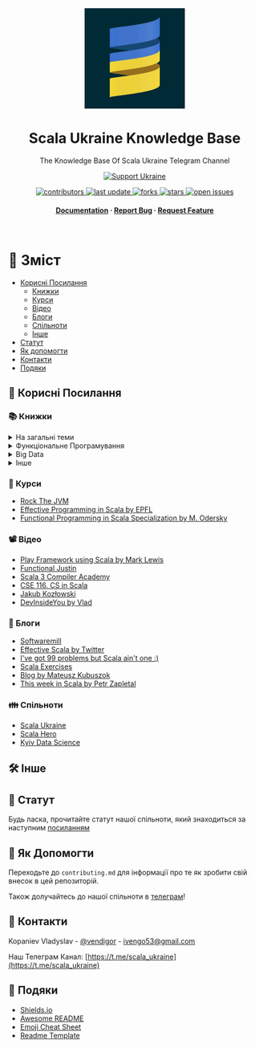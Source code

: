 <div align="center">

  <img src="assets/img/logo.jpeg" alt="logo" width="200" height="auto" />
  <h1>Scala Ukraine Knowledge Base</h1>
  
  <p>
    The Knowledge Base Of Scala Ukraine Telegram Channel 
  </p>

  
<!-- Badges -->
[![Support Ukraine](https://img.shields.io/static/v1?label=United24&message=Support%20Ukraine&color=lightgrey&link=https%3A%2F%2Fu24.gov.ua&logo=data%3Aimage%2Fpng%3Bbase64%2CiVBORw0KGgoAAAANSUhEUgAAASwAAADICAYAAABS39xVAAAAAXNSR0IArs4c6QAAAARnQU1BAACxjwv8YQUAAAAJcEhZcwAADsMAAA7DAcdvqGQAAANKSURBVHhe7dZBThRhFEbRnx1IgvtFiIoxbgemOHLAhAoJ1QyaBahroKxqE%2BMS6iZncPKSbwE3b4yr6W58en4Z148zwC5tjbqabrdgvZ59PS5nn2eAfVobtbbquAXrcBquJ4B9Wht1%2BrQEC9g9wQIyBAvIECwgQ7CADMECMgQLyBAsIEOwgAzBAjIEC8gQLCBDsIAMwQIyBAvIECwgQ7CADMECMgQLyBAsIEOwgAzBAjIEC8gQLCBDsIAMwQIyBAvIECwgQ7CADMECMgQLyBAsIEOwgAzBAjIEC8gQLCBDsIAMwQIyBAvIECwgQ7CADMECMgQLyBAsIEOwgAzBAjIEC8gQLCBDsIAMwQIyBAvIECwgQ7CADMECMgQLyBAsIEOwgAzBAjIEC8gQLCBDsIAMwQIyBAvIECwgQ7CADMECMgQLyBAsIEOwgAzBAjIEC8gQLCBDsIAMwQIyBAvIECwgQ7CADMECMgQLyBAsIEOwgAzBAjIEC8gQLCBDsIAMwQIyBAvIECwgQ7CADMECMgQLyBAsIEOwgAzBAjIEC8j4F6zL%2BTA%2BHpfxYR0A9mhr1OXzPC5u7g%2Fvv%2F1YLr58B9ilU6Nu7ufx6%2BH88Hs6X9YLsEtbo34%2BvJvH29M4LC9jWZ4Admpt1NqqNVjTGqz5bFkmgJ1aG%2FX2KFhAgWABGYIFZAgWkCFYQIZgARmCBWQIFpAhWECGYAEZggVkCBaQIVhAhmABGYIFZAgWkCFYQIZgARmCBWQIFpAhWECGYAEZggVkCBaQIVhAhmABGYIFZAgWkCFYQIZgARmCBWQIFpAhWECGYAEZggVkCBaQIVhAhmABGYIFZAgWkCFYQIZgARmCBWQIFpAhWECGYAEZggVkCBaQIVhAhmABGYIFZAgWkCFYQIZgARmCBWQIFpAhWECGYAEZggVkCBaQIVhAhmABGYIFZAgWkCFYQIZgARmCBWQIFpAhWECGYAEZggVkCBaQIVhAhmABGYIFZAgWkCFYQIZgARmCBWQIFpAhWECGYAEZggVkCBaQIVhAhmABGYIFZAgWkCFYQIZgARmCBWQIFpAhWECGYAEZggVk%2FBes1%2BX4dwDYpbVRa6uOW7Du3p7Hy1YvgF3aGjWN2z9qCgwkg1n6XwAAAABJRU5ErkJggg%3D%3D)](https://u24.gov.ua)
<p>
  <a href="https://github.com/Louis3797/awesome-readme-template/graphs/contributors">
    <img src="https://img.shields.io/github/contributors/VladKopanev/scala-ukraine-knowledge-base" alt="contributors" />
  </a>
  <a href="">
    <img src="https://img.shields.io/github/last-commit/VladKopanev/scala-ukraine-knowledge-base" alt="last update" />
  </a>
  <a href="https://github.com/VladKopanev/scala-ukraine-knowledge-base/network/members">
    <img src="https://img.shields.io/github/forks/VladKopanev/scala-ukraine-knowledge-base" alt="forks" />
  </a>
  <a href="https://github.com/VladKopanev/scala-ukraine-knowledge-base/stargazers">
    <img src="https://img.shields.io/github/stars/VladKopanev/scala-ukraine-knowledge-base" alt="stars" />
  </a>
  <a href="https://github.com/VladKopanev/scala-ukraine-knowledge-base/issues/">
    <img src="https://img.shields.io/github/issues/VladKopanev/scala-ukraine-knowledge-base" alt="open issues" />
  </a>
</p>
   
<h4>
    <a href="https://github.com/Louis3797/VladKopanev/scala-ukraine-knowledge-base">Documentation</a>
  <span> · </span>
    <a href="https://github.com/VladKopanev/scala-ukraine-knowledge-base/issues/">Report Bug</a>
  <span> · </span>
    <a href="https://github.com/VladKopanev/scala-ukraine-knowledge-base/issues/">Request Feature</a>
  </h4>
</div>

<br />

<!-- Table of Contents -->
# :closed_book: Зміст

- [Корисні Посилання](#star2-корисні-посилання)
  * [Книжки](#books-книжки)
  * [Курси](#dart-курси)
  * [Відео](#film_projector-відео)
  * [Блоги](#art-блоги)
  * [Спільноти](#family-спільноти)
  * [Інше](#hammer_and_wrench-інше)
- [Статут](#scroll-статут)
- [Як допомогти](#wave-як-допомогти)
- [Контакти](#handshake-контакти)
- [Подяки](#gem-подяки)
  

<!-- Корисні Посилання -->
## :star2: Корисні Посилання

<!-- TechStack -->
### :books: Книжки

<details>
  <summary>На загальні теми</summary>
  <ul>
    <li><a href="https://www.artima.com/shop/programming_in_scala_5ed">Programming in Scala, Fifth Edition</a></li>
    <li><a href="https://www.manning.com/books/get-programming-with-scala">Get Programming with Scala</a></li>
    <li><a href="https://www.oreilly.com/library/view/programming-scala-3rd/9781492077886/">Programming Scala, 3rd Edition</a></li>
    <li><a href="https://books.google.com.ua/books/about/%D0%9A%D0%BE%D0%BD%D0%BA%D1%83%D1%80%D0%B5%D0%BD%D1%82%D0%BD%D0%BE%D0%B5_%D0%BF%D1%80%D0%BE%D0%B3%D1%80%D0%B0%D0%BC.html?id=rsJSEAAAQBAJ&redir_esc=y">Конкурентное программирование на Scala. Автор: Александр Прокопец</a></li>
    <li><a href="https://www.handsonscala.com/">Hands-on Scala Programming by Li Haoyi</a></li>
  </ul>
</details>

<details>
  <summary>Функціональне Програмування</summary>
  <ul>
    <li><a href="https://www.manning.com/books/functional-programming-in-scala">Functional Programming in Scala</a></li>
    <li><a href="https://leanpub.com/pfp-scala">Practical FP in Scala by Gabriel Volpe</a></li>
    <li><a href="https://underscore.io/books/scala-with-cats/">Scala with Cats by Underscore.io</a></li>
    <li><a href="https://www.zionomicon.com/">Zionomicon by John De Goes</a></li>
  </ul>
</details>

<details>
  <summary>Big Data</summary>
  <ul>
    <li><a href="https://www.amazon.com/Scala-Programming-Big-Data-Analytics/dp/1484248090">Scala Programming for Big Data Analytics: Get Started With Big Data Analytics Using Apache Spark</a></li>
    <li><a href="https://www.amazon.com/Scala-Spark-Big-Data-Analytics/dp/1785280848">Scala and Spark for Big Data Analytics: Explore the concepts of functional programming, data streaming, and machine learning</a></li>
  </ul>
  
</details>

<details>
<summary>Інше</summary>
  <ul>
    <li><a href="https://www.oreilly.com/library/view/designing-data-intensive-applications/9781491903063/">Designing Data-Intensive Applications</a></li>
  </ul>
</details>

<!-- Courses -->
### :dart: Курси

<ul>
    <li><a href="https://rockthejvm.com">Rock The JVM</a></li>
    <li><a href="https://www.coursera.org/learn/effective-scala">Effective Programming in Scala by EPFL</a></li>
    <li><a href="https://www.coursera.org/specializations/scala">Functional Programming in Scala Specialization by M. Odersky</a></li>
</ul>

<!-- Youtube -->
### :film_projector: Відео
<ul>
  <li><a href="https://www.youtube.com/playlist?list=PLLMXbkbDbVt8tBiGc1y69BZdG8at1D7ZF">Play Framework using Scala by Mark Lewis</a></li>
  <li><a href="https://www.youtube.com/c/FunctionalJustin">Functional Justin</a></li>
  <li><a href="https://www.youtube.com/channel/UCIH0OgqE54-KEvYDg4LRhKQ">Scala 3 Compiler Academy</a></li>
  <li><a href="https://www.youtube.com/channel/UCxB_9AWzBvp4mWSk8zpFU6g/featured">CSE 116. CS in Scala</a></li>
  <li><a href="https://www.youtube.com/channel/UCBSRCuGz9laxVv0rAnn2O9Q/featured">Jakub Kozłowski</a></li>
  <li><a href="https://www.youtube.com/c/DevInsideYou">DevInsideYou by Vlad</a></li>
</ul>

<!-- Blogs -->
### :art: Блоги
<ul>
    <li><a href="https://softwaremill.com/blog/">Softwaremill</a></li>
    <li><a href="https://twitter.github.io/effectivescala/">Effective Scala by Twitter</a></li>
    <li><a href="http://aperiodic.net/phil/scala/s-99/">I've got 99 problems but Scala ain't one :)</a></li>
    <li><a href="https://www.scala-exercises.org/">Scala Exercises</a></li>
    <li><a href="https://kubuszok.com/tags/#scala">Blog by Mateusz Kubuszok</a></li>
    <li><a href="https://medium.com/disney-streaming/tagged/thisweekinscala">This week in Scala by Petr Zapletal</a></li>
</ul>

<!-- Communities -->
### :family: Спільноти
<ul>
    <li><a href="https://t.me/scala_ukraine">Scala Ukraine</a></li>
    <li><a href="https://t.me/scala_hero">Scala Hero</a></li>
    <li><a href="https://t.me/+wCiOYwuqEQ04MWJi">Kyiv Data Science</a></li>
</ul>

<!-- Other -->
## :hammer_and_wrench: Інше

<!-- Code of Conduct -->
## :scroll: Статут

Будь ласка, прочитайте статут нашої спільноти, який знаходиться за наступним [посиланням](./CODE_OF_CONDUCT.md)

<!-- Contributing -->
## :wave: Як Допомогти

Переходьте до `contributing.md` для інформації про те як зробити свій внесок в цей репозиторій.

Також долучайтесь до нашої спільноти в [телеграм](https://t.me/scala_ukraine)!
<!-- Contact -->
## :handshake: Контакти

Kopaniev Vladyslav - [@vendigor](https://t.me/vendigor) - ivengo53@gmail.com

Наш Телеграм Канал: [https://t.me/scala_ukraine](https://t.me/scala_ukraine)

<!-- Acknowledgments -->
## :gem: Подяки

 - [Shields.io](https://shields.io/)
 - [Awesome README](https://github.com/matiassingers/awesome-readme)
 - [Emoji Cheat Sheet](https://github.com/ikatyang/emoji-cheat-sheet/blob/master/README.md#travel--places)
 - [Readme Template](https://github.com/othneildrew/Best-README-Template)

